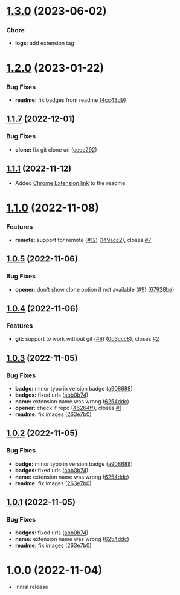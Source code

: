 # [1.3.0](https://github.com/robertohuertasm/vscode-open/compare/v1.1.7...v1.2.0) (2023-06-02)


### Chore

* **logs:** add extension tag 

# [1.2.0](https://github.com/robertohuertasm/vscode-open/compare/v1.1.7...v1.2.0) (2023-01-22)


### Bug Fixes

* **readme:** fix badges from readme ([4cc43d9](https://github.com/robertohuertasm/vscode-open/commit/4cc43d9667b942b5eabd10dfb6afe67ee2a5f497))



## [1.1.7](https://github.com/robertohuertasm/vscode-open/compare/v1.1.6...v1.1.7) (2022-12-01)


### Bug Fixes

* **clone:** fix git clone uri ([ceee292](https://github.com/robertohuertasm/vscode-open/commit/ceee292fa9ca9bbdec3cd6c4bbff50078a192881))



## [1.1.1](https://github.com/robertohuertasm/vscode-open/compare/v1.1.0...v1.1.1) (2022-11-12)

- Added [Chrome Extension link](https://chrome.google.com/webstore/detail/open-in-vscode/fkjhdnadpbngmnkkbhecoblhmelbcnjp) to the readme.

# [1.1.0](https://github.com/robertohuertasm/vscode-open/compare/v1.0.5...v1.1.0) (2022-11-08)

### Features

- **remote:** support for remote ([#12](https://github.com/robertohuertasm/vscode-open/issues/12)) ([149acc2](https://github.com/robertohuertasm/vscode-open/commit/149acc2fc1558afe0aaafe80ba27f36c2b59bf7f)), closes [#7](https://github.com/robertohuertasm/vscode-open/issues/7)

## [1.0.5](https://github.com/robertohuertasm/vscode-open/compare/v1.0.4...v1.0.5) (2022-11-06)

### Bug Fixes

- **opener:** don't show clone option if not available ([#9](https://github.com/robertohuertasm/vscode-open/issues/9)) ([67928be](https://github.com/robertohuertasm/vscode-open/commit/67928be35eefc856cc690dbe34da639890f94a0f))

## [1.0.4](https://github.com/robertohuertasm/vscode-open/compare/v1.0.3...v1.0.4) (2022-11-06)

### Features

- **git:** support to work without git ([#8](https://github.com/robertohuertasm/vscode-open/issues/8)) ([0d3ccc8](https://github.com/robertohuertasm/vscode-open/commit/0d3ccc813641c6038b851416476e82cacc136626)), closes [#2](https://github.com/robertohuertasm/vscode-open/issues/2)

## [1.0.3](https://github.com/robertohuertasm/vscode-open/compare/v1.0.0...v1.0.3) (2022-11-05)

### Bug Fixes

- **badge:** minor typo in version badge ([a908688](https://github.com/robertohuertasm/vscode-open/commit/a9086886c7e5b51013d8f5e6f1de31161db31e18))
- **badges:** fixed urls ([abb0b74](https://github.com/robertohuertasm/vscode-open/commit/abb0b740923543db1a4fdd19037ca70b90d52f9c))
- **name:** extension name was wrong ([6254ddc](https://github.com/robertohuertasm/vscode-open/commit/6254ddc15a061ac0ce772a64f8d37455236cff4c))
- **opener:** check if repo ([46264ff](https://github.com/robertohuertasm/vscode-open/commit/46264ff40e1a82d5f7ef7f07c458b9eb4a90ec88)), closes [#1](https://github.com/robertohuertasm/vscode-open/issues/1)
- **readme:** fix images ([263e7b0](https://github.com/robertohuertasm/vscode-open/commit/263e7b090a6bdb116c853d3f371863afb670cf30))

## [1.0.2](https://github.com/robertohuertasm/vscode-open/compare/v1.0.0...v1.0.2) (2022-11-05)

### Bug Fixes

- **badge:** minor typo in version badge ([a908688](https://github.com/robertohuertasm/vscode-open/commit/a9086886c7e5b51013d8f5e6f1de31161db31e18))
- **badges:** fixed urls ([abb0b74](https://github.com/robertohuertasm/vscode-open/commit/abb0b740923543db1a4fdd19037ca70b90d52f9c))
- **name:** extension name was wrong ([6254ddc](https://github.com/robertohuertasm/vscode-open/commit/6254ddc15a061ac0ce772a64f8d37455236cff4c))
- **readme:** fix images ([263e7b0](https://github.com/robertohuertasm/vscode-open/commit/263e7b090a6bdb116c853d3f371863afb670cf30))

## [1.0.1](https://github.com/robertohuertasm/vscode-open/compare/v1.0.0...v1.0.1) (2022-11-05)

### Bug Fixes

- **badges:** fixed urls ([abb0b74](https://github.com/robertohuertasm/vscode-open/commit/abb0b740923543db1a4fdd19037ca70b90d52f9c))
- **name:** extension name was wrong ([6254ddc](https://github.com/robertohuertasm/vscode-open/commit/6254ddc15a061ac0ce772a64f8d37455236cff4c))
- **readme:** fix images ([263e7b0](https://github.com/robertohuertasm/vscode-open/commit/263e7b090a6bdb116c853d3f371863afb670cf30))

# 1.0.0 (2022-11-04)

- Initial release
